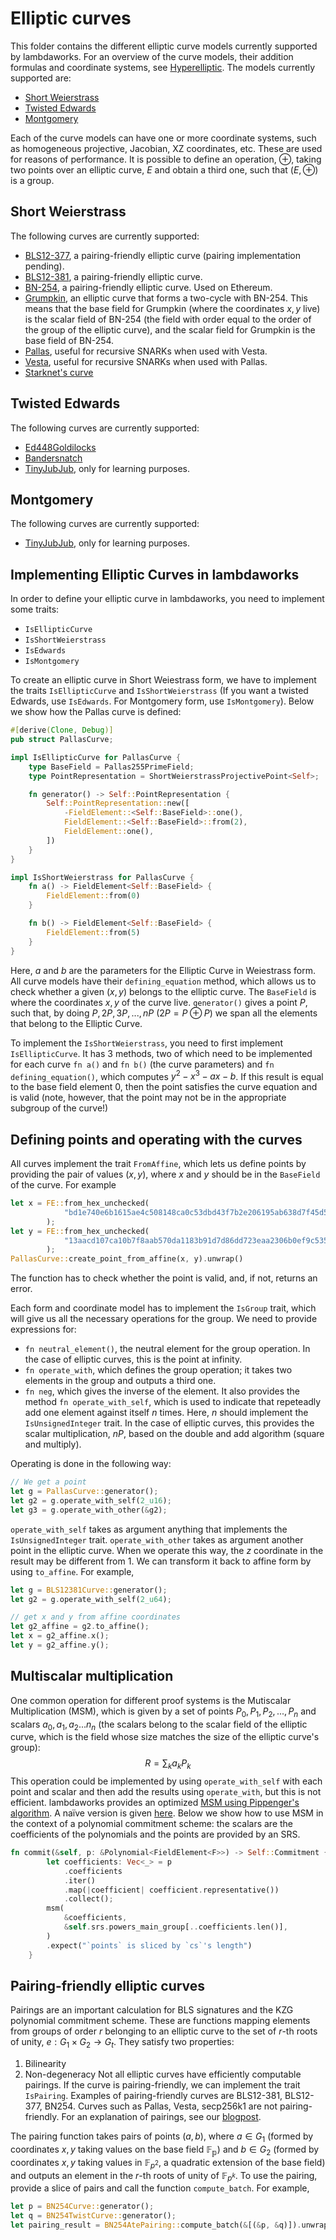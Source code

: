 # Elliptic curves

This folder contains the different elliptic curve models currently supported by lambdaworks. For an overview of the curve models, their addition formulas and coordinate systems, see [Hyperelliptic](https://hyperelliptic.org/EFD/g1p/index.html). The models currently supported are:
- [Short Weierstrass](https://github.com/lambdaclass/lambdaworks/tree/main/math/src/elliptic_curve/short_weierstrass)
- [Twisted Edwards](https://github.com/lambdaclass/lambdaworks/tree/main/math/src/elliptic_curve/edwards)
- [Montgomery](https://github.com/lambdaclass/lambdaworks/tree/main/math/src/elliptic_curve/montgomery)

Each of the curve models can have one or more coordinate systems, such as homogeneous projective, Jacobian, XZ coordinates, etc. These are used for reasons of performance. It is possible to define an operation, $\oplus$, taking two points over an elliptic curve, $E$ and obtain a third one, such that $(E, \oplus)$ is a group. 

## Short Weierstrass

The following curves are currently supported:
- [BLS12-377](https://github.com/lambdaclass/lambdaworks/tree/main/math/src/elliptic_curve/short_weierstrass/curves/bls12_377), a pairing-friendly elliptic curve (pairing implementation pending).
- [BLS12-381](https://github.com/lambdaclass/lambdaworks/tree/main/math/src/elliptic_curve/short_weierstrass/curves/bls12_381), a pairing-friendly elliptic curve.
- [BN-254](https://github.com/lambdaclass/lambdaworks/tree/main/math/src/elliptic_curve/short_weierstrass/curves/bn_254), a pairing-friendly elliptic curve. Used on Ethereum.
- [Grumpkin](https://github.com/lambdaclass/lambdaworks/tree/main/math/src/elliptic_curve/short_weierstrass/curves/grumpkin), an elliptic curve that forms a two-cycle with BN-254. This means that the base field for Grumpkin (where the coordinates $x,y$ live) is the scalar field of BN-254 (the field with order equal to the order of the group of the elliptic curve), and the scalar field for Grumpkin is the base field of BN-254.
- [Pallas](https://github.com/lambdaclass/lambdaworks/tree/main/math/src/elliptic_curve/short_weierstrass/curves/pallas), useful for recursive SNARKs when used with Vesta.
- [Vesta](https://github.com/lambdaclass/lambdaworks/tree/main/math/src/elliptic_curve/short_weierstrass/curves/vesta), useful for recursive SNARKs when used with Pallas.
- [Starknet's curve](https://github.com/lambdaclass/lambdaworks/blob/main/math/src/elliptic_curve/short_weierstrass/curves/stark_curve.rs)

## Twisted Edwards

The following curves are currently supported:
- [Ed448Goldilocks](https://github.com/lambdaclass/lambdaworks/blob/main/math/src/elliptic_curve/edwards/curves/ed448_goldilocks.rs)
- [Bandersnatch](https://github.com/lambdaclass/lambdaworks/tree/main/math/src/elliptic_curve/edwards/curves/bandersnatch)
- [TinyJubJub](https://github.com/lambdaclass/lambdaworks/blob/main/math/src/elliptic_curve/edwards/curves/tiny_jub_jub.rs), only for learning purposes.

## Montgomery

The following curves are currently supported:
- [TinyJubJub](https://github.com/lambdaclass/lambdaworks/blob/main/math/src/elliptic_curve/montgomery/curves/tiny_jub_jub.rs), only for learning purposes.

## Implementing Elliptic Curves in lambdaworks

In order to define your elliptic curve in lambdaworks, you need to implement some traits:
- `IsEllipticCurve`
- `IsShortWeierstrass`
- `IsEdwards`
- `IsMontgomery`

To create an elliptic curve in Short Weiestrass form, we have to implement the traits `IsEllipticCurve` and `IsShortWeierstrass` (If you want a twisted Edwards, use `IsEdwards`. For Montgomery form, use `IsMontgomery`). Below we show how the Pallas curve is defined:
```rust
#[derive(Clone, Debug)]
pub struct PallasCurve;

impl IsEllipticCurve for PallasCurve {
    type BaseField = Pallas255PrimeField;
    type PointRepresentation = ShortWeierstrassProjectivePoint<Self>;

    fn generator() -> Self::PointRepresentation {
        Self::PointRepresentation::new([
            -FieldElement::<Self::BaseField>::one(),
            FieldElement::<Self::BaseField>::from(2),
            FieldElement::one(),
        ])
    }
}

impl IsShortWeierstrass for PallasCurve {
    fn a() -> FieldElement<Self::BaseField> {
        FieldElement::from(0)
    }

    fn b() -> FieldElement<Self::BaseField> {
        FieldElement::from(5)
    }
}
```

Here, $a$ and $b$ are the parameters for the Elliptic Curve in Weiestrass form. All curve models have their `defining_equation` method, which allows us to check whether a given $(x,y)$ belongs to the elliptic curve. The `BaseField` is where the coordinates $x,y$ of the curve live. `generator()` gives a point $P$, such that, by doing $P, 2P, 3P, ... , nP$ ($2 P = P \oplus P$) we span all the elements that belong to the Elliptic Curve.

To implement the `IsShortWeierstrass`, you need to first implement `IsEllipticCurve`. It has 3 methods, two of which need to be implemented for each curve `fn a()` and `fn b()` (the curve parameters) and `fn defining_equation()`, which computes $y^2 - x^3 - a x - b$. If this result is equal to the base field element 0, then the point satisfies the curve equation and is valid (note, however, that the point may not be in the appropriate subgroup of the curve!)

## Defining points and operating with the curves

All curves implement the trait `FromAffine`, which lets us define points by providing the pair of values $(x,y)$, where $x$ and $y$ should be in the `BaseField` of the curve. For example
```rust
let x = FE::from_hex_unchecked(
            "bd1e740e6b1615ae4c508148ca0c53dbd43f7b2e206195ab638d7f45d51d6b5",
        );
let y = FE::from_hex_unchecked(
            "13aacd107ca10b7f8aab570da1183b91d7d86dd723eaa2306b0ef9c5355b91d8",
        );
PallasCurve::create_point_from_affine(x, y).unwrap()
```
The function has to check whether the point is valid, and, if not, returns an error.

Each form and coordinate model has to implement the `IsGroup` trait, which will give us all the necessary operations for the group. We need to provide expressions for:
- `fn neutral_element()`, the neutral element for the group operation. In the case of elliptic curves, this is the point at infinity.
- `fn operate_with`, which defines the group operation; it takes two elements in the group and outputs a third one.
- `fn neg`, which gives the inverse of the element.
It also provides the method `fn operate_with_self`, which is used to indicate that repeteadly add one element against itself $n$ times. Here, $n$ should implement the `IsUnsignedInteger` trait. In the case of elliptic curves, this provides the scalar multiplication, $n P$, based on the double and add algorithm (square and multiply).

Operating is done in the following way:
```rust
// We get a point
let g = PallasCurve::generator();
let g2 = g.operate_with_self(2_u16);
let g3 = g.operate_with_other(&g2);
```
`operate_with_self` takes as argument anything that implements the `IsUnsignedInteger` trait. `operate_with_other` takes as argument another point in the elliptic curve. When we operate this way, the $z$ coordinate in the result may be different from $1$. We can transform it back to affine form by using `to_affine`. For example,
```rust
let g = BLS12381Curve::generator();
let g2 = g.operate_with_self(2_u64);

// get x and y from affine coordinates
let g2_affine = g2.to_affine();
let x = g2_affine.x();
let y = g2_affine.y();
```

## Multiscalar multiplication

One common operation for different proof systems is the Mutiscalar Multiplication (MSM), which is given by a set of points $P_0 , P_1 , P_2 , ... , P_n$ and scalars $a_0 , a_1 , a_2 ... n_n$ (the scalars belong to the scalar field of the elliptic curve, which is the field whose size matches the size of the elliptic curve's group):
$$R = \sum_k a_k P_k$$ 
This operation could be implemented by using `operate_with_self` with each point and scalar and then add the results using `operate_with`, but this is not efficient. lambdaworks provides an optimized [MSM using Pippenger's algorithm](https://github.com/lambdaclass/lambdaworks/blob/main/math/src/msm/pippenger.rs). A naïve version is given [here](https://github.com/lambdaclass/lambdaworks/blob/main/math/src/msm/naive.rs). Below we show how to use MSM in the context of a polynomial commitment scheme: the scalars are the coefficients of the polynomials and the points are provided by an SRS.
```rust
fn commit(&self, p: &Polynomial<FieldElement<F>>) -> Self::Commitment {
        let coefficients: Vec<_> = p
            .coefficients
            .iter()
            .map(|coefficient| coefficient.representative())
            .collect();
        msm(
            &coefficients,
            &self.srs.powers_main_group[..coefficients.len()],
        )
        .expect("`points` is sliced by `cs`'s length")
    }
```
## Pairing-friendly elliptic curves

Pairings are an important calculation for BLS signatures and the KZG polynomial commitment scheme. These are functions mapping elements from groups of order $r$ belonging to an elliptic curve to the set of $r$-th roots of unity, $e: G_1 \times G_2 \rightarrow G_t$. They satisfy two properties:
1. Bilinearity
2. Non-degeneracy
Not all elliptic curves have efficiently computable pairings. If the curve is pairing-friendly, we can implement the trait `IsPairing`. Examples of pairing-friendly curves are BLS12-381, BLS12-377, BN254. Curves such as Pallas, Vesta, secp256k1 are not pairing-friendly. For an explanation of pairings, see our [blogpost](https://blog.lambdaclass.com/how-we-implemented-the-bn254-ate-pairing-in-lambdaworks/).

The pairing function takes pairs of points $(a , b)$, where $a \in G_1$ (formed by coordinates $x,y$ taking values on the base field $\mathbb{F_p}$) and $b \in G_2$ (formed by coordinates $x,y$ taking values in $\mathbb{F}_{ p^2 }$, a quadratic extension of the base field) and outputs an element in the $r$-th roots of unity of $\mathbb{F}_{ p^k }$. To use the pairing, provide a slice of pairs and call the function `compute_batch`. For example,
```rust
let p = BN254Curve::generator();
let q = BN254TwistCurve::generator();
let pairing_result = BN254AtePairing::compute_batch(&[(&p, &q)]).unwrap();
```
